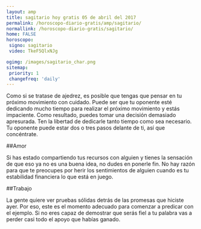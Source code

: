 ```yaml
---
layout: amp
title: sagitario hoy gratis 05 de abril del 2017 
permalink: /horoscopo-diario-gratis/amp/sagitario/
normallink: /horoscopo-diario-gratis/sagitario/
home: FALSE
horoscopo:
 signo: sagitario
 video: TkeF5QlxNJg

ogimg: /images/sagitario_char.png
sitemap:
 priority: 1
 changefreq: 'daily'
---
```



Como si se tratase de ajedrez, es posible que tengas que pensar en tu próximo movimiento con cuidado. Puede ser que tu oponente esté dedicando mucho tiempo para realizar el próximo movimiento y estás impaciente. Como resultado, puedes tomar una decisión demasiado apresurada. Ten la libertad de dedicarle tanto tiempo como sea necesario. Tu oponente puede estar dos o tres pasos delante de ti, así que concéntrate.

##Amor

Si has estado compartiendo tus recursos con alguien y tienes la sensación de que eso ya no es una buena idea, no dudes en ponerle fin. No hay razón para que te preocupes por herir los sentimientos de alguien cuando es tu estabilidad financiera lo que está en juego.

##Trabajo

La gente quiere ver pruebas sólidas detrás de las promesas que hiciste ayer. Por eso, este es el momento adecuado para comenzar a predicar con el ejemplo. Si no eres capaz de demostrar que serás fiel a tu palabra vas a perder casi todo el apoyo que habías ganado.